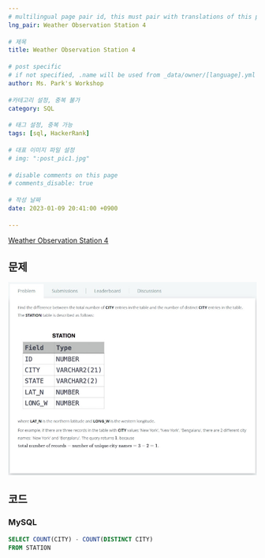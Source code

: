 ```yaml
---
# multilingual page pair id, this must pair with translations of this page. (This name must be unique)
lng_pair: Weather Observation Station 4

# 제목
title: Weather Observation Station 4

# post specific
# if not specified, .name will be used from _data/owner/[language].yml
author: Ms. Park's Workshop

#카테고리 설정, 중복 불가
category: SQL

# 태그 설정, 중복 가능
tags: [sql, HackerRank]

# 대표 이미지 파일 설정
# img: ":post_pic1.jpg"

# disable comments on this page
# comments_disable: true

# 작성 날짜
date: 2023-01-09 20:41:00 +0900

---
```

<!-- 소제목 -->
<!-- outline-start -->
<a href="https://www.hackerrank.com/challenges/weather-observation-station-4/problem?h_r=internal-search">Weather Observation Station 4</a>
<!-- outline-end -->

<h2>문제</h2>
<img src="/assets/img/posts/sql/Weather_Observation_Station_4.JPG" title="Weather_Observation_Station_4.JPG" alt="Weather_Observation_Station_4.JPG"/><br>

<h2>코드</h2>
<h3>MySQL</h3>

```sql
SELECT COUNT(CITY) - COUNT(DISTINCT CITY)
FROM STATION
```
